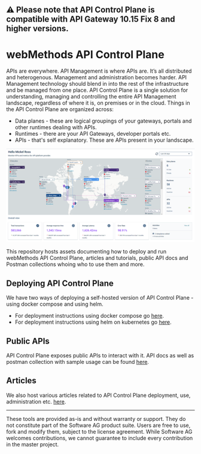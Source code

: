 ## ⚠️ Please note that API Control Plane is compatible with API Gateway 10.15 Fix 8 and higher versions. </span>

# webMethods API Control Plane

APIs are everywhere. API Management is where APIs are. It’s all distributed and heterogenous. Management and administration becomes harder. API Management technology should blend in into the rest of the infrastructure and be managed from one place. API Control Plane is a single solution for understanding, managing and controlling the entire API Management landscape, regardless of where it is, on premises or in the cloud. Things in the API Control Plane are organized across:

- Data planes - these are logical groupings of your gateways, portals and other runtimes dealing with APIs.
- Runtimes - there are your API Gateways, developer portals etc.
- APIs - that's self explanatory. These are APIs present in your landscape.

![image](/attachments/apicp_dashboard_page.png)

This repository hosts assets documenting how to deploy and run webMethods API Control Plane, articles and tutorials, public API docs and Postman collections whoing who to use them and more.

## Deploying API Control Plane

We have two ways of deploying a self-hosted version of API Control Plane - using docker compose and using helm.

- For deployment instructions using docker compose go [here](deployment/docker/README.md).
- For deployment instructions using helm on kubernetes go [here](deployment/helm/README.md).

## Public APIs

API Control Plane exposes public APIs to interact with it. API docs as well as postman collection with sample usage can be found [here](apis).

## Articles

We also host various articles related to API Control Plane deployment, use, administration etc. [here](articles).

***

These tools are provided as-is and without warranty or support. They do not constitute part of the Software AG product suite. Users are free to use, fork and modify them, subject to the license agreement. While Software AG welcomes contributions, we cannot guarantee to include every contribution in the master project.
